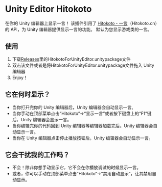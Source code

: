 # Unity Editor Hitokoto
在你的 Unity 编辑器上显示一言！
该插件引用了 <a href="https://hitokoto.cn" target="_blank">Hitokoto - 一言</a>（Hitokoto.cn）的 API，为 Unity 编辑器提供显示一言的功能。
默认为您显示游戏类的一言。

## 使用
1. 下载[Releases](https://github.com/Sonic853/Unity-Editor-Hitokoto/releases)里的HitokotoForUnityEditor.unitypackage文件
2. 双击该文件或者是将HitokotoForUnityEditor.unitypackage文件拖入 Unity 编辑器
3. Enjoy！

## 它在何时显示？
* 当你打开完你的 Unity 编辑器后，Unity 编辑器会自动显示一言。
* 当你手动在顶部菜单点击“Hitokoto”→“显示一言”或者按下键盘上的“F1”键后，Unity 编辑器会显示一言。
* 当你编辑完你的代码回到 Unity 编辑器等编辑器加载完后，Unity 编辑器会自动显示一言。
* 当你在 Unity 编辑器点击停止播放按钮后，Unity 编辑器会自动显示一言。

## 它会干扰我的工作吗？
* 不会！除非你想手动显示它，它不会在你播放调试的时候显示一言。
* 或者，你可以手动在顶部菜单点击“Hitokoto”→“禁用自动显示”，让其禁用自动显示。

